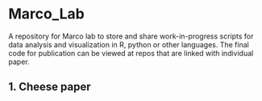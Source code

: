 # Marco_Lab
A repository for Marco lab to store and share work-in-progress scripts for data analysis and visualization in R, python or other languages. The final code for publication can be viewed at repos that are linked with individual paper. 

## 1. Cheese paper 
